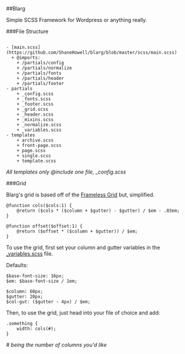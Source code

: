 ##Blarg

Simple SCSS Framework for Wordpress or anything really.

###File Structure
```

- [main.scss](https://github.com/ShaneHowell/blarg/blob/master/scss/main.scss)
  + @imports:
	+ /partials/config
	+ /partials/normalize
	+ /partials/fonts
	+ /partials/header
	+ /partials/footer
- partials
	+ _config.scss
	+ _fonts.scss
	+ _footer.scss
	+ _grid.scss
	+ _header.scss
	+ _mixins.scss
	+ _normalize.scss
	+ _variables.scss
- templates
	+ archive.scss
	+ front-page.scss
	+ page.scss
	+ single.scss
	+ template.scss
```
*All templates only @include one file, _config.scss*

###Grid

Blarg's grid is based off of the [Frameless Grid](https://github.com/jonikorpi/Frameless/blob/master/frameless.scss "Frameless Grid") but, simplified.
```
@function cols($cols:1) {
	@return ($cols * ($column + $gutter) - $gutter) / $em - .03em;
}

@function offset($offset:1) {
	@return ($offset * ($column + $gutter)) / $em;
}
```
To use the grid, first set your column and gutter variables in the [_variables.scss](https://github.com/ShaneHowell/blarg/blob/master/scss/partials/_variables.scss) file.

Defaults:
```
$base-font-size: 16px;
$em: $base-font-size / 1em;

$column: 60px;
$gutter: 20px;
$col-gut: ($gutter - 4px) / $em;
```

Then, to use the grid, just head into your file of choice and add:
```
.something {
	width: cols(#);
}
```
*# being the number of columns you'd like*

